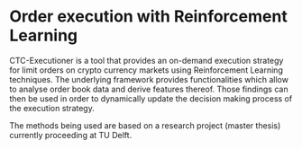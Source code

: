 # Order execution with Reinforcement Learning 

CTC-Executioner is a tool that provides an on-demand execution strategy for limit orders on crypto currency markets using Reinforcement Learning techniques. The underlying framework provides functionalities which allow to analyse order book data and derive features thereof. Those findings can then be used in order to dynamically update the decision making process of the execution strategy.

The methods being used are based on a research project (master thesis) currently proceeding at TU Delft.
